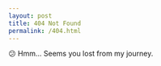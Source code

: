 ```yaml
---
layout: post
title: 404 Not Found
permalink: /404.html
---
```


😕 Hmm... Seems you lost from my journey.
